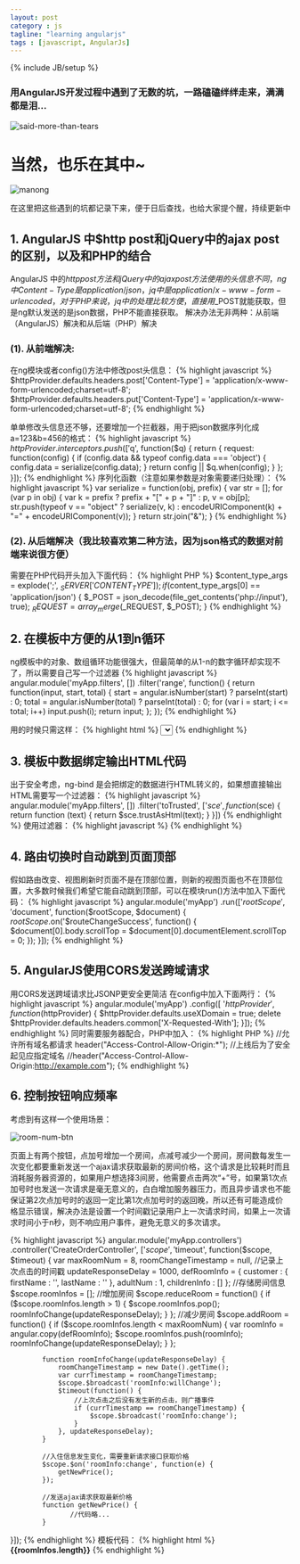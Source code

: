 ```yaml
---
layout: post
category : js
tagline: "learning angularjs"
tags : [javascript, AngularJs]
---
```

{% include JB/setup %}

### 用AngularJS开发过程中遇到了无数的坑，一路磕磕绊绊走来，满满都是泪...
![said-more-than-tears](https://cloud.githubusercontent.com/assets/3291617/10533255/51bbc77c-73f9-11e5-9e04-c7b022dbf33e.jpg)

# 当然，也乐在其中~
![manong](https://cloud.githubusercontent.com/assets/3291617/10533537/3a1228a6-73fd-11e5-9f7e-48965d995da0.gif)

在这里把这些遇到的坑都记录下来，便于日后查找，也给大家提个醒，持续更新中

## 1. AngularJS 中$http post和jQuery中的ajax post的区别，以及和PHP的结合
AngularJS 中的$http post方法和jQuery中的ajax post方法使用的头信息不同，ng中Content-Type 是application/json，jq中是application/x-www-form-urlencoded，对于PHP来说，jq中的处理比较方便，直接用$_POST就能获取，但是ng默认发送的是json数据，PHP不能直接获取。
解决办法无非两种：从前端（AngularJS）解决和从后端（PHP）解决

### (1). 从前端解决:
在ng模块或者config()方法中修改post头信息：
{% highlight javascript %} 
$httpProvider.defaults.headers.post['Content-Type'] = 'application/x-www-form-urlencoded;charset=utf-8';
$httpProvider.defaults.headers.put['Content-Type'] = 'application/x-www-form-urlencoded;charset=utf-8';
{% endhighlight %}

单单修改头信息还不够，还要增加一个拦截器，用于把json数据序列化成 a=123&b=456的格式：
{% highlight javascript %}
$httpProvider.interceptors.push(['$q', function($q) {
  return {
    request: function(config) {
      if (config.data && typeof config.data === 'object') {
        config.data = serialize(config.data);
      }
        return config || $q.when(config);
    }
  };
}]);
{% endhighlight %}
序列化函数（注意如果参数是对象需要递归处理）：
{% highlight javascript %}
var serialize = function(obj, prefix) {
    var str = [];
    for (var p in obj) {
        var k = prefix ? prefix + "[" + p + "]" : p, 
              v = obj[p];
        str.push(typeof v == "object" ? serialize(v, k) : encodeURIComponent(k) + "=" + encodeURIComponent(v));
      }
    return str.join("&");
}
{% endhighlight %}
### (2). 从后端解决（我比较喜欢第二种方法，因为json格式的数据对前端来说很方便）
需要在PHP代码开头加入下面代码：
{% highlight PHP %}
$content_type_args = explode(';', $_SERVER['CONTENT_TYPE']);
if ($content_type_args[0] == 'application/json') {
    $_POST = json_decode(file_get_contents('php://input'), true);
    $_REQUEST = array_merge($_REQUEST, $_POST);
}
{% endhighlight %}

## 2. 在模板中方便的从1到n循环
ng模板中的对象、数组循环功能很强大，但最简单的从1-n的数字循环却实现不了，所以需要自己写一个过滤器
{% highlight javascript %}
angular.module('myApp.filters', [])
    .filter('range', function() {
        return function(input, start, total) {
            start = angular.isNumber(start) ? parseInt(start) : 0;
            total = angular.isNumber(total) ? parseInt(total) : 0;
            for (var i = start; i <= total; i++)
                input.push(i);
            return input;
        };
    });
{% endhighlight %}

用的时候只需这样：
{% highlight html %}
      <select ng-options="i as i for i in []|range : 0 : 17"></select>
{% endhighlight %}
## 3. 模板中数据绑定输出HTML代码
出于安全考虑，ng-bind 是会把绑定的数据进行HTML转义的，如果想直接输出HTML需要写一个过滤器：
{% highlight javascript %}
angular.module('myApp.filters', [])
    .filter('toTrusted', ['$sce', function ($sce) {
        return function (text) {
            return $sce.trustAsHtml(text);
        }
    }])
{% endhighlight %}
使用过滤器：
{% highlight javascript %}
<span ng-bind-html="desc|toTrusted"></span>
{% endhighlight %}

## 4. 路由切换时自动跳到页面顶部
假如路由改变、视图刷新时页面不是在顶部位置，则新的视图页面也不在顶部位置，大多数时候我们希望它能自动跳到顶部，可以在模块run()方法中加入下面代码：
{% highlight javascript %}
angular.module('myApp')
    .run(['$rootScope', '$document', function($rootScope, $document) {
            $rootScope.$on('$routeChangeSuccess', function() {
                $document[0].body.scrollTop = $document[0].documentElement.scrollTop = 0;
            });
        }]);
{% endhighlight %}

## 5. AngularJS使用CORS发送跨域请求
用CORS发送跨域请求比JSONP更安全更简洁
在config中加入下面两行：
{% highlight javascript %}
angular.module('myApp')
    .config([ '$httpProvider', function($httpProvider) {
        $httpProvider.defaults.useXDomain = true;
        delete $httpProvider.defaults.headers.common['X-Requested-With'];
        }]);
{% endhighlight %}
同时需要服务器配合，PHP中加入：
{% highlight PHP %}
//允许所有域名都请求
header("Access-Control-Allow-Origin:*");
//上线后为了安全起见应指定域名
//header("Access-Control-Allow-Origin:http://example.com");
{% endhighlight %}

## 6. 控制按钮响应频率
考虑到有这样一个使用场景：
> 
![room-num-btn](https://cloud.githubusercontent.com/assets/3291617/10536724/a16c09fa-741f-11e5-8d78-e751f7b59c80.png)

页面上有两个按钮，点加号增加一个房间，点减号减少一个房间，房间数每发生一次变化都要重新发送一个ajax请求获取最新的房间价格，这个请求是比较耗时而且消耗服务器资源的，如果用户想选择3间房，他需要点击两次“+”号，如果第1次点加号时也发送一次请求是毫无意义的，白白增加服务器压力，而且异步请求也不能保证第2次点加号时的返回一定比第1次点加号时的返回晚，所以还有可能造成价格显示错误，解决办法是设置一个时间戳记录用户上一次请求时间，如果上一次请求时间小于n秒，则不响应用户事件，避免无意义的多次请求。

{% highlight javascript %}
angular.module('myApp.controllers')
    .controller('CreateOrderController', ['$scope', '$timeout',
        function($scope, $timeout) {
            var maxRoomNum = 8,
                roomChangeTimestamp = null,  //记录上次点击的时间戳
                updateResponseDelay = 1000,
                defRoomInfo = {
                    customer : {
                        firstName : '',
                        lastName : ''
                    },
                    adultNum : 1,
                    childrenInfo : []
                };
            //存储房间信息
            $scope.roomInfos = [];
            //增加房间
            $scope.reduceRoom = function() {
                if ($scope.roomInfos.length > 1) {
                    $scope.roomInfos.pop();
                    roomInfoChange(updateResponseDelay);
                }
            };
            //减少房间
            $scope.addRoom = function() {
                if ($scope.roomInfos.length < maxRoomNum) {
                    var roomInfo = angular.copy(defRoomInfo);
                    $scope.roomInfos.push(roomInfo);
                    roomInfoChange(updateResponseDelay);
                }
            };

            function roomInfoChange(updateResponseDelay) {
                roomChangeTimestamp = new Date().getTime();
                var currTimestamp = roomChangeTimestamp;
                $scope.$broadcast('roomInfo:willChange');
                $timeout(function() {
                    //上次点击之后没有发生新的点击，则广播事件
                    if (currTimestamp == roomChangeTimestamp) {
                        $scope.$broadcast('roomInfo:change');
                    }
                }, updateResponseDelay);
            }

            //入住信息发生变化，需要重新请求接口获取价格
            $scope.$on('roomInfo:change', function(e) {
                getNewPrice();
            });

            //发送ajax请求获取最新价格
            function getNewPrice() {
                   //代码略...
            }
}]);
{% endhighlight %}
模板代码：
{% highlight html %}
<a ng-click="reduceRoom()"></a>
<strong>{{roomInfos.length}}</strong>
<a ng-click="addRoom()"></a>
{% endhighlight %}